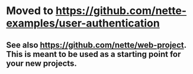 Moved to https://github.com/nette-examples/user-authentication
==============================================================

See also https://github.com/nette/web-project. This is meant to be used as a starting point for your new projects.
------------------------------------------------------------------------------------------------------------------
